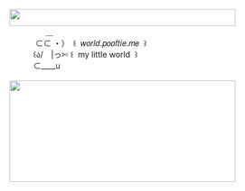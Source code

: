 <img width="400" height="30" src="https://middlepot.com/img/lacey.png">\
　　　　‌ ‌ ＿\
　　　‌ ⊂⊂ ・）　꒰ ‌ 𝑤𝑜𝑟𝑙𝑑.𝑝𝑜𝑜𝑓𝑡𝑖𝑒.𝑚𝑒 ‌ ꒱\
　　　꒰ა/　|っ✄ ꒰ ‌ my little world ‌ ꒱\
　　　⊂____u\
  \
<img width="400" height="180" src="https://middlepot.com/img/dream.jpg">
